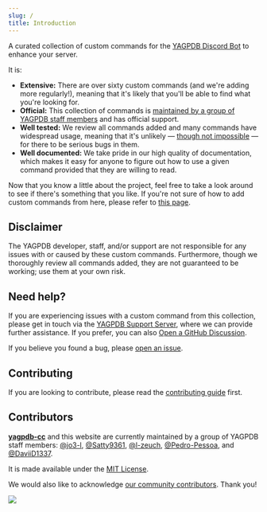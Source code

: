 ```yaml
---
slug: /
title: Introduction
---
```


A curated collection of custom commands for the [YAGPDB Discord Bot](https://yagpdb.xyz) to enhance your server.

It is:

- **Extensive:** There are over sixty custom commands (and we're adding more regularly!), meaning that it's likely that you'll be able to find what you're looking for.
- **Official:** This collection of commands is [maintained by a group of YAGPDB staff members](#contributors) and has official support.
- **Well tested:** We review all commands added and many commands have widespread usage, meaning that it's unlikely — [though not impossible](#disclaimer) — for there to be serious bugs in them.
- **Well documented:** We take pride in our high quality of documentation, which makes it easy for anyone to figure out how to use a given command provided that they are willing to read.

Now that you know a little about the project, feel free to take a look around to see if there's something that you like. If you're not sure of how to add custom commands from here, please refer to [this page](adding-ccs).

## Disclaimer

The YAGPDB developer, staff, and/or support are not responsible for any issues with or caused by these custom commands. Furthermore, though we thoroughly review all commands added, they are not guaranteed to be working; use them at your own risk.

## Need help?

If you are experiencing issues with a custom command from this collection, please get in touch via the [YAGPDB Support Server](https://discord.com/invite/5uVyq2E), where we can provide further assistance. If you prefer, you can also [Open a GitHub Discussion](https://github.com/yagpdb-cc/yagpdb-cc/discussions).

If you believe you found a bug, please [open an issue](https://github.com/yagpdb-cc/yagpdb-cc/issues/new/choose).

## Contributing

If you are looking to contribute, please read the [contributing guide](https://github.com/yagpdb-cc/yagpdb-cc/blob/master/CONTRIBUTING.md) first.

## Contributors

**[yagpdb-cc](https://github.com/yagpdb-cc/yagpdb-cc)** and this website are currently maintained by a group of YAGPDB staff members: [@jo3-l](https://github.com/jo3-l), [@Satty9361](https://github.com/Satty9361), [@l-zeuch](https://github.com/l-zeuch), [@Pedro-Pessoa](https://github.com/Pedro-Pessoa), and [@DaviiD1337](https://github.com/DaviiD1337).

It is made available under the [MIT License](LICENSE.md).

We would also like to acknowledge [our community contributors](https://github.com/yagpdb-cc/yagpdb-cc/graphs/contributors). Thank you!

<a href="https://github.com/yagpdb-cc/yagpdb-cc/graphs/contributors">
<img src="https://contributors-img.web.app/image?repo=yagpdb-cc/yagpdb-cc" />
</a>
